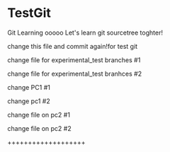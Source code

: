 # TestGit
Git Learning
ooooo
Let's learn git sourcetree toghter!

change this file and commit again!for test git

change file for experimental_test branches #1

change file for experimental_test branhces #2

change PC1 #1

change pc1 #2

change file on pc2 #1

change file on pc2 #2

+++++++++++++++++++
